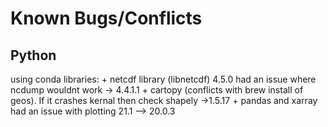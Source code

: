Known Bugs/Conflicts
====================


Python
------

using conda libraries:
	+ netcdf library (libnetcdf) 4.5.0 had an issue where ncdump wouldnt work -> 4.4.1.1
	+ cartopy (conflicts with brew install of geos). If it crashes kernal then check shapely ->1.5.17
	+ pandas and xarray had an issue with plotting 21.1 --> 20.0.3